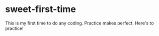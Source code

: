 # sweet-first-time
This is my first time to do any coding.
Practice makes perfect.
Here's to practice!
